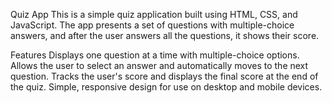 Quiz App
This is a simple quiz application built using HTML, CSS, and JavaScript. The app presents a set of questions with multiple-choice answers, and after the user answers all the questions, it shows their score.

Features
Displays one question at a time with multiple-choice options.
Allows the user to select an answer and automatically moves to the next question.
Tracks the user's score and displays the final score at the end of the quiz.
Simple, responsive design for use on desktop and mobile devices.
